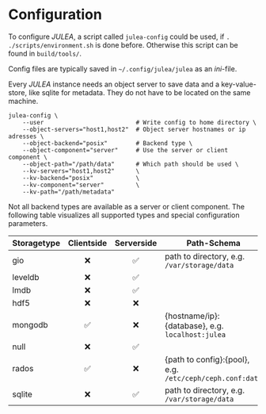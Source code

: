 # Configuration

To configure *JULEA*, a script called `julea-config` could be used, if `. ./scripts/environment.sh` is done before. Otherwise this script can be found in `build/tools/`.

Config files are typically saved in `~/.config/julea/julea` as an *ini*-file.

Every *JULEA* instance needs an object server to save data and a key-value-store, like sqlite for metadata. They do not have to be located on the same machine.

``` {.shell}
julea-config \
    --user                          # Write config to home directory \
    --object-servers="host1,host2"  # Object server hostnames or ip adresses \
    --object-backend="posix"        # Backend type \
    --object-component="server"     # Use the server or client component \
    --object-path="/path/data"      # Which path should be used \
    --kv-servers="host1,host2"      \
    --kv-backend="posix"            \
    --kv-component="server"         \
    --kv-path="/path/metadata"
```

Not all backend types are available as a server or client component. The following table visualizes all supported types and special configuration parameters.

| Storagetype | Clientside | Serverside | Path-Schema  |
|-------------|:----------:|:----------:|--------------|
| gio         | ❌         | ✅         | path to directory, e.g. `/var/storage/data` |
| leveldb     | ❌         | ✅         |  |
| lmdb        | ❌         | ✅         |  |
| hdf5        | ❌         | ❌         |  |
| mongodb     | ✅         | ❌         | {hostname/ip}:{database}, e.g. `localhost:julea` |
| null        | ❌         | ✅         |  |
| rados       | ✅         | ❌         | {path to config}:{pool}, e.g. `/etc/ceph/ceph.conf:data` |
| sqlite      | ❌         | ✅         |  path to directory, e.g. `/var/storage/data` |
